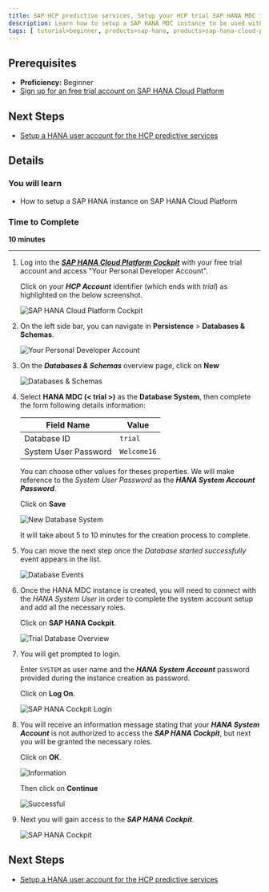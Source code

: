 ```yaml
---
title: SAP HCP predictive services, Setup your HCP trial SAP HANA MDC instance
description: Learn how to setup a SAP HANA MDC instance to be used with the SAP HCP predictive services
tags: [ tutorial>beginner, products>sap-hana, products>sap-hana-cloud-platform  ]
---
```


## Prerequisites
  - **Proficiency:** Beginner
  - [Sign up for an free trial account on SAP HANA Cloud Platform](http://go.sap.com/developer/tutorials/hcp-create-trial-account.html)

## Next Steps
  - [Setup a HANA user account for the HCP predictive services](http://go.sap.com/developer/tutorials/hcpps-hana-create-user.html)

## Details
### You will learn
  - How to setup a SAP HANA instance on SAP HANA Cloud Platform

### Time to Complete
  **10 minutes**

---

1. Log into the [***SAP HANA Cloud Platform Cockpit***](http://account.hanatrial.ondemand.com/cockpit) with your free trial account and access "Your Personal Developer Account".

    Click on your ***HCP Account*** identifier (which ends with *trial*) as highlighted on the below screenshot.

    ![SAP HANA Cloud Platform Cockpit](1.png)

1. On the left side bar, you can navigate in **Persistence** > **Databases & Schemas**.

    ![Your Personal Developer Account](2.png)

1. On the ***Databases & Schemas*** overview page, click on **New**

    ![Databases & Schemas](3.png)

1. Select **HANA MDC (< trial >)** as the **Database System**, then complete the form following details information:

    Field Name           | Value
    -------------------- | --------------
    Database ID          | `trial`
    System User Password | `Welcome16`

    You can choose other values for theses properties. We will make reference to the *System User Password* as the ***HANA System Account Password***.

    Click on **Save**

    ![New Database System](4.png)

    It will take about 5 to 10 minutes for the creation process to complete.

1. You can move the next step once the *Database started successfully* event appears in the list.

    ![Database Events](5.png)

1. Once the HANA MDC instance is created, you will need to connect with the *HANA System User* in order to complete the system account setup and add all the necessary roles.

    Click on **SAP HANA Cockpit**.

    ![Trial Database Overview](6.png)

1. You will get prompted to login.

    Enter `SYSTEM` as user name and the ***HANA System Account*** password provided during the instance creation as password.

    Click on **Log On**.

    ![SAP HANA Cockpit Login](7.png)

1. You will receive an information message stating that your ***HANA System Account*** is not authorized to access the ***SAP HANA Cockpit***, but next you will be granted the necessary roles.

    Click on **OK**.

    ![Information](8.png)

    Then click on **Continue**

    ![Successful](9.png)

1. Next you will gain access to the ***SAP HANA Cockpit***.

    ![SAP HANA Cockpit](10.png)

## Next Steps
  - [Setup a HANA user account for the HCP predictive services](http://go.sap.com/developer/tutorials/hcpps-hana-create-user.html)

